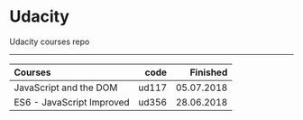 # Udacity
Udacity courses repo

--------------------------


| Courses                                  |  code |   Finished |
|:-----------------------------------------|------:|-----------:|
| JavaScript and the DOM                   | ud117 | 05.07.2018 |
| ES6 - JavaScript Improved                | ud356 | 28.06.2018 |

